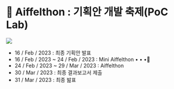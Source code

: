 # 🎇 Aiffelthon : 기획안 개발 축제(PoC Lab)
<a href="https://www.notion.so/0611ec61a62e4513b987ffa89dec0a96?pvs=4" target="_blank"><img src="https://img.shields.io/badge/Notion-000000?style=flat-square&logo=Notion&logoColor=white"/></a>
- 16 / Feb / 2023 : 최종 기획안 발표
- 16 / Feb / 2023 ~ 24 / Feb / 2023 : Mini Aiffelthon • • •🏃‍
- 24 / Feb / 2023 ~ 29 / Mar / 2023 : Aiffelthon
- 30 / Mar / 2023 : 최종 결과보고서 제출
- 31 / Mar / 2023 : 최종 밢표 
